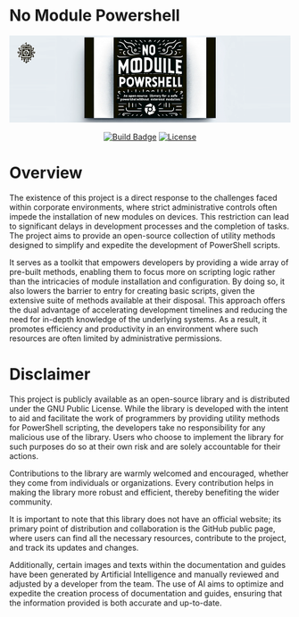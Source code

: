# No Module Powershell
![Image by OpenAI](https://github.com/DoktorSAS/NoModulePowershell/blob/main/NoModulePowershellBanner.png)


<div id="header" align="center">
  
  [![Build Badge](https://img.shields.io/badge/NoModulePowershell-BUILD-brightgreen?style=for-the-badge&logo=powershell)](#)
  [![License](https://img.shields.io/badge/LICENSE-GPL--3.0-blue?style=for-the-badge&logo=appveyor)](Your-link-to-license-page)

</div>


# Overview
The existence of this project is a direct response to the challenges faced within corporate environments, where strict administrative controls often impede the installation of new modules on devices. This restriction can lead to significant delays in development processes and the completion of tasks. The project aims to provide an open-source collection of utility methods designed to simplify and expedite the development of PowerShell scripts.

It serves as a toolkit that empowers developers by providing a wide array of pre-built methods, enabling them to focus more on scripting logic rather than the intricacies of module installation and configuration. By doing so, it also lowers the barrier to entry for creating basic scripts, given the extensive suite of methods available at their disposal. This approach offers the dual advantage of accelerating development timelines and reducing the need for in-depth knowledge of the underlying systems. As a result, it promotes efficiency and productivity in an environment where such resources are often limited by administrative permissions.


# Disclaimer

This project is publicly available as an open-source library and is distributed under the GNU Public License. While the library is developed with the intent to aid and facilitate the work of programmers by providing utility methods for PowerShell scripting, the developers take no responsibility for any malicious use of the library. Users who choose to implement the library for such purposes do so at their own risk and are solely accountable for their actions.

Contributions to the library are warmly welcomed and encouraged, whether they come from individuals or organizations. Every contribution helps in making the library more robust and efficient, thereby benefiting the wider community.

It is important to note that this library does not have an official website; its primary point of distribution and collaboration is the GitHub public page, where users can find all the necessary resources, contribute to the project, and track its updates and changes.

Additionally, certain images and texts within the documentation and guides have been generated by Artificial Intelligence and manually reviewed and adjusted by a developer from the team. The use of AI aims to optimize and expedite the creation process of documentation and guides, ensuring that the information provided is both accurate and up-to-date.

